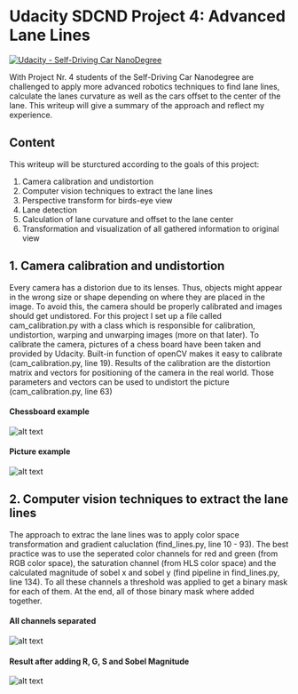 # Udacity SDCND Project 4: Advanced Lane Lines
[![Udacity - Self-Driving Car NanoDegree](https://s3.amazonaws.com/udacity-sdc/github/shield-carnd.svg)](http://www.udacity.com/drive)

With Project Nr. 4 students of the Self-Driving Car Nanodegree are challenged to apply more advanced robotics techniques to find lane lines, calculate the lanes curvature as well as the cars offset to the center of the lane. This writeup will give a summary of the approach and reflect my experience.

## Content
This writeup will be sturctured according to the goals of this project:
1. Camera calibration and undistortion
2. Computer vision techniques to extract the lane lines
3. Perspective transform for birds-eye view
4. Lane detection
5. Calculation of lane curvature and offset to the lane center
6. Transformation and visualization of all gathered information to original view

## 1. Camera calibration and undistortion
Every camera has a distorion due to its lenses. Thus, objects might appear in the wrong size or shape depending on where they are placed in the image. To avoid this, the camera should be properly calibrated and images should get undistored.
For this project I set up a file called cam_calibration.py with a class which is responsible for calibration, undistortion, warping and unwarping images (more on that later).
To calibrate the camera, pictures of a chess board have been taken and provided by Udacity. Built-in function of openCV makes it easy to calibrate (cam_calibration.py, line 19). Results of the calibration are the distortion matrix and vectors for positioning of the camera in the real world. Those parameters and vectors can be used to undistort the picture (cam_calibration.py, line 63)
#### Chessboard example
![alt text](https://github.com/jxkxb/carnd_P4_advanced_lane_lines/blob/master/writeup/chess_original_vs_undistored.png "Chessboard")
#### Picture example
![alt text](https://github.com/jxkxb/carnd_P4_advanced_lane_lines/blob/master/writeup/pic_original_vs_undistorted.png "Picture")

## 2. Computer vision techniques to extract the lane lines
The approach to extrac the lane lines was to apply color space transformation and gradient caluclation (find_lines.py, line 10 - 93). The best practice was to use the seperated color channels for red and green (from RGB color space), the saturation channel (from HLS color space) and the calculated magnitude of sobel x and sobel y (find pipeline in find_lines.py, line 134).
To all these channels a threshold was applied to get a binary mask for each of them. At the end, all of those binary mask where added together.
#### All channels separated
![alt text](https://github.com/jxkxb/carnd_P4_advanced_lane_lines/blob/master/writeup/chess_original_vs_undistored.png "All Channels")
#### Result after adding R, G, S and Sobel Magnitude
![alt text](https://github.com/jxkxb/carnd_P4_advanced_lane_lines/blob/master/writeup/pic_result_extracted_lines.png "Result")
